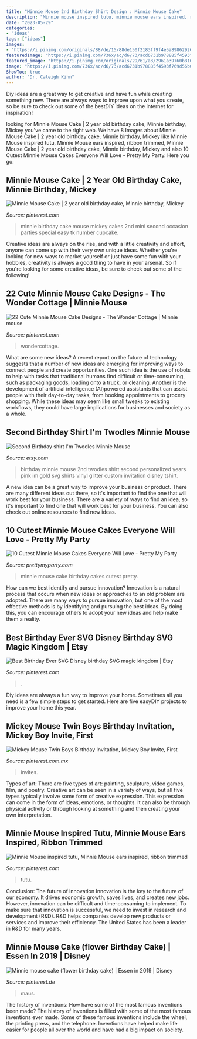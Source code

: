 ```yaml
---
title: "Minnie Mouse 2nd Birthday Shirt Design : Minnie Mouse Cake"
description: "Minnie mouse inspired tutu, minnie mouse ears inspired, ribbon trimmed"
date: "2023-05-29"
categories:
- "ideas"
tags: ["ideas"]
images:
- "https://i.pinimg.com/originals/88/de/15/88de150f2183ff9f4e5a8986292664a1.jpg"
featuredImage: "https://i.pinimg.com/736x/ac/d6/73/acd6731b978885f4593f769d56b60d0e.jpg"
featured_image: "https://i.pinimg.com/originals/29/61/a3/2961a39760b816562260c8fc172ee9f6.jpg"
image: "https://i.pinimg.com/736x/ac/d6/73/acd6731b978885f4593f769d56b60d0e.jpg"
ShowToc: true
author: "Dr. Caleigh Kihn"
---
```



Diy ideas are a great way to get creative and have fun while creating something new. There are always ways to improve upon what you create, so be sure to check out some of the bestDIY ideas on the internet for inspiration!

	

		
looking for Minnie Mouse Cake | 2 year old birthday cake, Minnie birthday, Mickey you've came to the right web. We have 8 Images about Minnie Mouse Cake | 2 year old birthday cake, Minnie birthday, Mickey like Minnie Mouse inspired tutu, Minnie Mouse ears inspired, ribbon trimmed, Minnie Mouse Cake | 2 year old birthday cake, Minnie birthday, Mickey and also 10 Cutest Minnie Mouse Cakes Everyone Will Love - Pretty My Party. Here you go:
		
    
## Minnie Mouse Cake | 2 Year Old Birthday Cake, Minnie Birthday, Mickey

<img loading=lazy src="https://i.pinimg.com/originals/29/61/a3/2961a39760b816562260c8fc172ee9f6.jpg" onerror="this.onerror=null;this.src='https://tse3.mm.bing.net/th?id=OIP.SYyCt3fJXLLu9BjSmHZF1gAAAA&amp;pid=15.1';" alt="Minnie Mouse Cake | 2 year old birthday cake, Minnie birthday, Mickey">

_Source: pinterest.com_

>minnie birthday cake mouse mickey cakes 2nd mini second occasion parties special easy tk number cupcake. 

	

Creative ideas are always on the rise, and with a little creativity and effort, anyone can come up with their very own unique ideas. Whether you're looking for new ways to market yourself or just have some fun with your hobbies, creativity is always a good thing to have in your arsenal. So if you're looking for some creative ideas, be sure to check out some of the following!

    
## 22 Cute Minnie Mouse Cake Designs - The Wonder Cottage | Minnie Mouse

<img loading=lazy src="https://i.pinimg.com/736x/ac/d6/73/acd6731b978885f4593f769d56b60d0e.jpg" onerror="this.onerror=null;this.src='https://tse3.mm.bing.net/th?id=OIP.6Bma0Vik0QsHmlQ9uLsqLwHaIG&amp;pid=15.1';" alt="22 Cute Minnie Mouse Cake Designs - The Wonder Cottage | Minnie mouse">

_Source: pinterest.com_

>wondercottage. 

	

What are some new ideas?
A recent report on the future of technology suggests that a number of new ideas are emerging for improving ways to connect people and create opportunities. One such idea is the use of robots to help with tasks that traditional humans find difficult or time-consuming, such as packaging goods, loading onto a truck, or cleaning. Another is the development of artificial intelligence (AI)powered assistants that can assist people with their day-to-day tasks, from booking appointments to grocery shopping. While these ideas may seem like small tweaks to existing workflows, they could have large implications for businesses and society as a whole.

    
## Second Birthday Shirt I&#039;m Twodles Minnie Mouse

<img loading=lazy src="https://img.etsystatic.com/il/1826f2/851076486/il_fullxfull.851076486_3sag.jpg" onerror="this.onerror=null;this.src='https://tse3.mm.bing.net/th?id=OIP.ea0VjoR-vTsYXELY9Jj45AHaFx&amp;pid=15.1';" alt="Second Birthday shirt I&#039;m Twodles Minnie Mouse">

_Source: etsy.com_

>birthday minnie mouse 2nd twodles shirt second personalized years pink im gold svg shirts vinyl glitter custom invitation disney tshirt. 

	

A new idea can be a great way to improve your business or product. There are many different ideas out there, so it's important to find the one that will work best for your business. There are a variety of ways to find an idea, so it's important to find one that will work best for your business. You can also check out online resources to find new ideas.

    
## 10 Cutest Minnie Mouse Cakes Everyone Will Love - Pretty My Party

<img loading=lazy src="http://www.prettymyparty.com/wp-content/uploads/2016/01/red-minnie-mouse-birthday-cake.jpg" onerror="this.onerror=null;this.src='https://tse1.mm.bing.net/th?id=OIP.4MGEfKpq9wBvQD-T64zC0QHaLG&amp;pid=15.1';" alt="10 Cutest Minnie Mouse Cakes Everyone Will Love - Pretty My Party">

_Source: prettymyparty.com_

>minnie mouse cake birthday cakes cutest pretty. 

	

How can we best identify and pursue innovation?
Innovation is a natural process that occurs when new ideas or approaches to an old problem are adopted. There are many ways to pursue innovation, but one of the most effective methods is by identifying and pursuing the best ideas. By doing this, you can encourage others to adopt your new ideas and help make them a reality.

    
## Best Birthday Ever SVG Disney Birthday SVG Magic Kingdom | Etsy

<img loading=lazy src="https://i.pinimg.com/736x/0e/96/52/0e965285a1cc34f7ddcc08bc43a6fda3.jpg" onerror="this.onerror=null;this.src='https://tse1.mm.bing.net/th?id=OIP.ESQ39t1qSqCU68AbPOceIAHaF7&amp;pid=15.1';" alt="Best Birthday Ever SVG Disney birthday SVG magic kingdom | Etsy">

_Source: pinterest.com_

>. 

	

Diy ideas are always a fun way to improve your home. Sometimes all you need is a few simple steps to get started. Here are five easyDIY projects to improve your home this year.

    
## Mickey Mouse Twin Boys Birthday Invitation, Mickey Boy Invite, First

<img loading=lazy src="https://i.pinimg.com/originals/88/de/15/88de150f2183ff9f4e5a8986292664a1.jpg" onerror="this.onerror=null;this.src='https://tse3.mm.bing.net/th?id=OIP.UDZJ-rmSNuWZw5nzMoqiWgHaKX&amp;pid=15.1';" alt="Mickey Mouse Twin Boys Birthday Invitation, Mickey Boy Invite, First">

_Source: pinterest.com.mx_

>invites. 

	

Types of art: There are five types of art: painting, sculpture, video games, film, and poetry.
Creative art can be seen in a variety of ways, but all five types typically involve some form of creative expression. This expression can come in the form of ideas, emotions, or thoughts. It can also be through physical activity or through looking at something and then creating your own interpretation.

    
## Minnie Mouse Inspired Tutu, Minnie Mouse Ears Inspired, Ribbon Trimmed

<img loading=lazy src="https://i.pinimg.com/originals/0c/86/c5/0c86c5caaa364d82a174ddf1e5881d67.jpg" onerror="this.onerror=null;this.src='https://tse2.mm.bing.net/th?id=OIP.oN4_nLRcBCipyyoIDPT2VwHaJ4&amp;pid=15.1';" alt="Minnie Mouse inspired tutu, Minnie Mouse ears inspired, ribbon trimmed">

_Source: pinterest.com_

>tutu. 

	

Conclusion: The future of innovation
Innovation is the key to the future of our economy. It drives economic growth, saves lives, and creates new jobs. However, innovation can be difficult and time-consuming to implement. To make sure that innovation is successful, we need to invest in research and development (R&D). R&D helps companies develop new products or services and improve their efficiency.
The United States has been a leader in R&D for many years.

    
## Minnie Mouse Cake (flower Birthday Cake) | Essen In 2019 | Disney

<img loading=lazy src="https://i.pinimg.com/736x/1e/0a/b1/1e0ab137da0689af9640ac92bf15593a--minnie-birthday-mini-mouse-birthday-cakes.jpg?b=t" onerror="this.onerror=null;this.src='https://tse1.mm.bing.net/th?id=OIP.XDhB5JWqJvQLSaEinLZeaQHaJM&amp;pid=15.1';" alt="Minnie mouse cake (flower birthday cake) | Essen in 2019 | Disney">

_Source: pinterest.de_

>maus. 

	

The history of inventions: How have some of the most famous inventions been made?
The history of inventions is filled with some of the most famous inventions ever made. Some of these famous inventions include the wheel, the printing press, and the telephone. Inventions have helped make life easier for people all over the world and have had a big impact on society.


